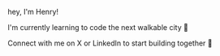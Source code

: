 hey, I'm Henry!

I'm currently learning to code the next walkable city 🏢

Connect with me on X or LinkedIn to start building together 🙂
